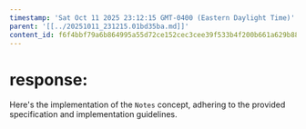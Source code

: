 ```yaml
---
timestamp: 'Sat Oct 11 2025 23:12:15 GMT-0400 (Eastern Daylight Time)'
parent: '[[../20251011_231215.01bd35ba.md]]'
content_id: f6f4bbf79a6b864995a55d72ce152cec3cee39f533b4f200b661a629b880db2d
---
```


# response:

Here's the implementation of the `Notes` concept, adhering to the provided specification and implementation guidelines.
